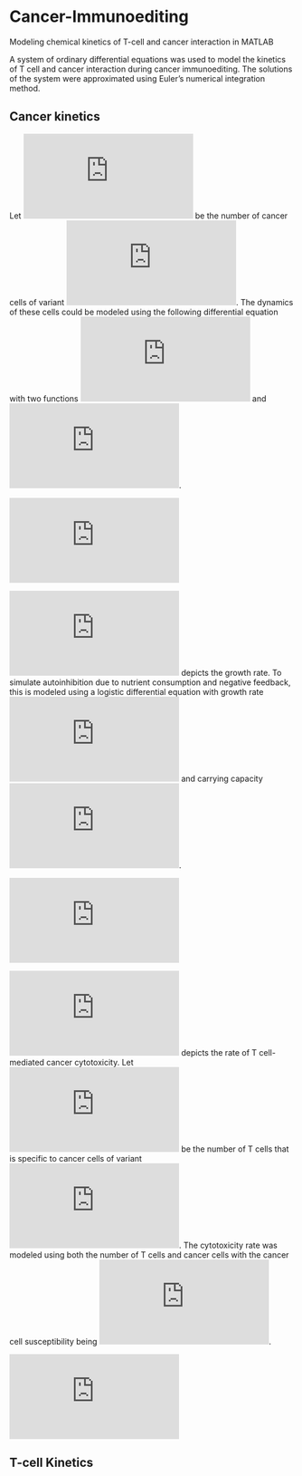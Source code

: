 # Cancer-Immunoediting
Modeling chemical kinetics of T-cell and cancer interaction in MATLAB

A system of ordinary differential equations was used to model the kinetics of T cell and cancer interaction during cancer immunoediting. The solutions of the system were approximated using Euler’s numerical integration method.

## Cancer kinetics
Let ![x1](https://latex.codecogs.com/gif.latex?x_i) be the number of cancer cells of variant ![](https://latex.codecogs.com/gif.latex?i). The dynamics of these cells could be modeled using the following differential equation with two functions ![](https://latex.codecogs.com/gif.latex?f_1%28x_i%29) and ![](https://latex.codecogs.com/gif.latex?f_2%28x_i%2C%20y_i%29).

![](https://latex.codecogs.com/gif.latex?%5Cfrac%7Bdx_i%7D%7Bdt%7D%3Df_1%28x_i%29-f_2%28x_i%2Cy_i%29)

![](https://latex.codecogs.com/gif.latex?f_1%28x_i%29) depicts the growth rate. To simulate autoinhibition due to nutrient consumption and negative feedback, this is modeled using a logistic differential equation with growth rate ![](https://latex.codecogs.com/gif.latex?r_i) and carrying capacity ![](https://latex.codecogs.com/gif.latex?K_1).

![](https://latex.codecogs.com/gif.latex?f_1%28x_i%29%20%3D%20r_i%20x_i%281-%5Cfrac%7Bx_i%7D%7BK_1%7D%29)

![](https://latex.codecogs.com/gif.latex?f_2%28x_i%2C%20y_i%29) depicts the rate of T cell-mediated cancer cytotoxicity. Let ![](https://latex.codecogs.com/gif.latex?y_i) be the number of T cells that is specific to cancer cells of variant ![](https://latex.codecogs.com/gif.latex?i). The cytotoxicity rate was modeled using both the number of T cells and cancer cells with the cancer cell susceptibility being ![](https://latex.codecogs.com/gif.latex?s).

![](https://latex.codecogs.com/gif.latex?f_2%28x_i%2Cy_i%29%3Ds_ix_iy_i)

## T-cell Kinetics
